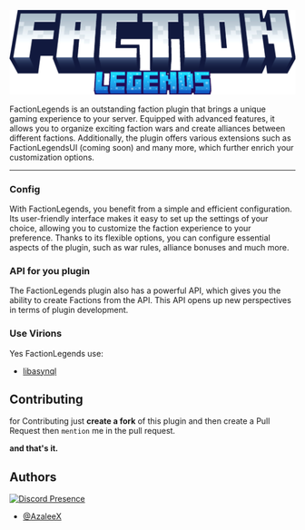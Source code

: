 
![logo](logo.png)

FactionLegends is an outstanding faction plugin that brings a unique gaming experience to your server. Equipped with advanced features, it allows you to organize exciting faction wars and create alliances between different factions. Additionally, the plugin offers various extensions such as FactionLegendsUI (coming soon) and many more, which further enrich your customization options.
***
### Config
With FactionLegends, you benefit from a simple and efficient configuration. Its user-friendly interface makes it easy to set up the settings of your choice, allowing you to customize the faction experience to your preference. Thanks to its flexible options, you can configure essential aspects of the plugin, such as war rules, alliance bonuses and much more.

### API for you plugin

The FactionLegends plugin also has a powerful API, which gives you the ability to create Factions from the API. This API opens up new perspectives in terms of plugin development.

### Use Virions
Yes FactionLegends use: 
- [libasynql](https://github.com/poggit/libasynql)

## Contributing

for Contributing just **create a fork** of this plugin and then create a Pull Request then `mention` me in the pull request.

**and that's it.**


## Authors
[![Discord Presence](https://lanyard-profile-readme.vercel.app/api/846395226640613396)](https://discord.com/users/846395226640613396)
- [@AzaleeX](https://www.github.com/AzaleeX)


